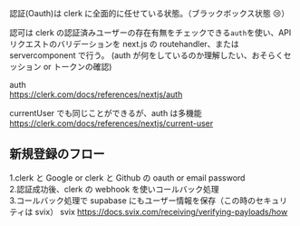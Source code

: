 認証(Oauth)は clerk に全面的に任せている状態。（ブラックボックス状態 😢）

認可は clerk の認証済みユーザーの存在有無をチェックできる`auth`を使い、API リクエストのバリデーションを next.js の routehandler、または servercomponent で行う。
(auth が何をしているのか理解したい、おそらくセッション or トークンの確認)

auth  
https://clerk.com/docs/references/nextjs/auth

currentUser でも同じことができるが、auth は多機能
https://clerk.com/docs/references/nextjs/current-user

## 新規登録のフロー

1.clerk と Google or clerk と Github の oauth or email password  
2.認証成功後、clerk の webhook を使いコールバック処理  
3.コールバック処理で supabase にもユーザー情報を保存（この時のセキュリティは svix）
svix
https://docs.svix.com/receiving/verifying-payloads/how
